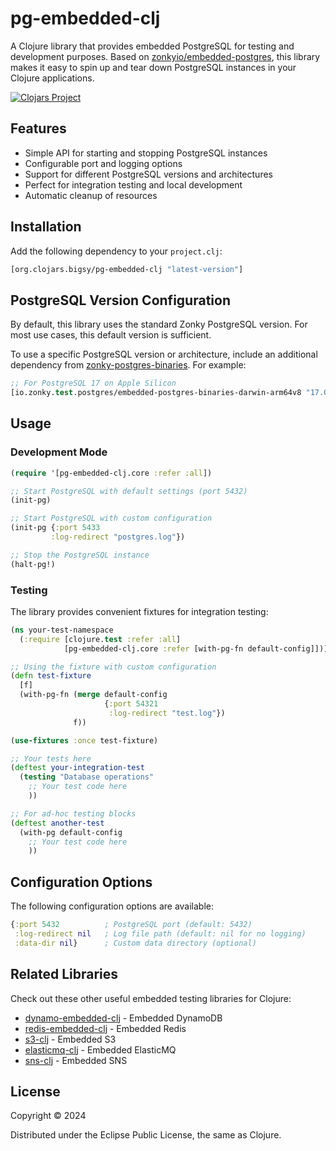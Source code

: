 # pg-embedded-clj

A Clojure library that provides embedded PostgreSQL for testing and development purposes. Based on [zonkyio/embedded-postgres](https://github.com/zonkyio/embedded-postgres), this library makes it easy to spin up and tear down PostgreSQL instances in your Clojure applications.

[![Clojars Project](https://img.shields.io/clojars/v/org.clojars.bigsy/pg-embedded-clj.svg)](https://clojars.org/org.clojars.bigsy/pg-embedded-clj)

## Features

- Simple API for starting and stopping PostgreSQL instances
- Configurable port and logging options
- Support for different PostgreSQL versions and architectures
- Perfect for integration testing and local development
- Automatic cleanup of resources

## Installation

Add the following dependency to your `project.clj`:

```clojure
[org.clojars.bigsy/pg-embedded-clj "latest-version"]
```

## PostgreSQL Version Configuration

By default, this library uses the standard Zonky PostgreSQL version. For most use cases, this default version is sufficient.

To use a specific PostgreSQL version or architecture, include an additional dependency from [zonky-postgres-binaries](https://mvnrepository.com/artifact/io.zonky.test.postgres). For example:

```clojure
;; For PostgreSQL 17 on Apple Silicon
[io.zonky.test.postgres/embedded-postgres-binaries-darwin-arm64v8 "17.0.0"]
```

## Usage

### Development Mode

```clojure
(require '[pg-embedded-clj.core :refer :all])

;; Start PostgreSQL with default settings (port 5432)
(init-pg)

;; Start PostgreSQL with custom configuration
(init-pg {:port 5433
         :log-redirect "postgres.log"})

;; Stop the PostgreSQL instance
(halt-pg!)
```

### Testing

The library provides convenient fixtures for integration testing:

```clojure
(ns your-test-namespace
  (:require [clojure.test :refer :all]
            [pg-embedded-clj.core :refer [with-pg-fn default-config]]))

;; Using the fixture with custom configuration
(defn test-fixture
  [f]
  (with-pg-fn (merge default-config
                     {:port 54321
                      :log-redirect "test.log"})
              f))

(use-fixtures :once test-fixture)

;; Your tests here
(deftest your-integration-test
  (testing "Database operations"
    ;; Your test code here
    ))

;; For ad-hoc testing blocks
(deftest another-test
  (with-pg default-config
    ;; Your test code here
    ))
```

## Configuration Options

The following configuration options are available:

```clojure
{:port 5432          ; PostgreSQL port (default: 5432)
 :log-redirect nil   ; Log file path (default: nil for no logging)
 :data-dir nil}      ; Custom data directory (optional)
```

## Related Libraries

Check out these other useful embedded testing libraries for Clojure:

* [dynamo-embedded-clj](https://github.com/Bigsy/dynamo-embedded-clj) - Embedded DynamoDB
* [redis-embedded-clj](https://github.com/Bigsy/redis-embedded-clj) - Embedded Redis
* [s3-clj](https://github.com/Bigsy/s3-clj) - Embedded S3
* [elasticmq-clj](https://github.com/Bigsy/elasticmq-clj) - Embedded ElasticMQ
* [sns-clj](https://github.com/Bigsy/sns-clj) - Embedded SNS

## License

Copyright © 2024

Distributed under the Eclipse Public License, the same as Clojure.
